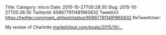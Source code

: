 Title: 
Category: micro
Date: 2015-10-27T05:28:30
Slug: 2015-10-27T05:28:30
TwitterId: 658877911491960832
TweetUrl: https://twitter.com/mark_philpot/status/658877911491960832
ReTweetUser: 

My review of Charlotte [markphilpot.com/posts/2015/10/…](http://markphilpot.com/posts/2015/10/26/review_charlotte/)